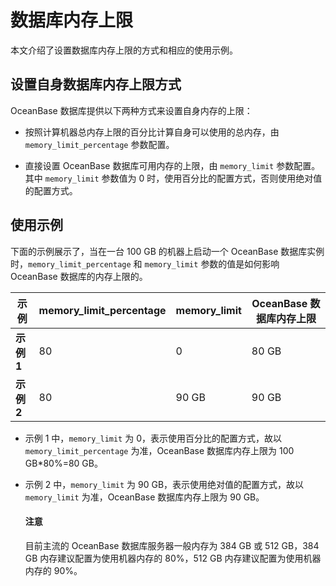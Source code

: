 # 数据库内存上限

本文介绍了设置数据库内存上限的方式和相应的使用示例。

## 设置自身数据库内存上限方式

OceanBase 数据库提供以下两种方式来设置自身内存的上限：

* 按照计算机器总内存上限的百分比计算自身可以使用的总内存，由 `memory_limit_percentage` 参数配置。

* 直接设置 OceanBase 数据库可用内存的上限，由 `memory_limit` 参数配置。其中 `memory_limit` 参数值为 0 时，使用百分比的配置方式，否则使用绝对值的配置方式。

## 使用示例

下面的示例展示了，当在一台 100 GB 的机器上启动一个 OceanBase 数据库实例时，`memory_limit_percentage` 和 `memory_limit` 参数的值是如何影响 OceanBase 数据库的内存上限的。

|    示例    | **memory_limit_percentage** | **memory_limit** | **OceanBase 数据库内存上限** |
|----------|-----------------------------|------------------|-----------------------|
| **示例 1** | 80                          | 0                | 80 GB                 |
| **示例 2** | 80                          | 90 GB            | 90 GB                 |

* 示例 1 中，`memory_limit` 为 0，表示使用百分比的配置方式，故以 `memory_limit_percentage` 为准，OceanBase 数据库内存上限为 100 GB\*80%=80 GB。

* 示例 2 中，`memory_limit` 为 90 GB，表示使用绝对值的配置方式，故以 `memory_limit` 为准，OceanBase 数据库内存上限为 90 GB。

  <main id="notice" type='notice'>
    <h4>注意</h4>
    <p>目前主流的 OceanBase 数据库服务器一般内存为 384 GB 或 512 GB，384 GB 内存建议配置为使用机器内存的 80%，512 GB 内存建议配置为使用机器内存的 90%。</p>
  </main>
